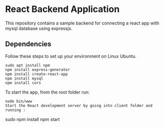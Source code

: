 # React Backend Application

This repository contains a sample backend for connecting a react app with mysql database using expressjs.

## Dependencies

Follow these steps to set up your environment on Linux Ubuntu. 


```
sudo apt install npm
npm install express-generator
npm install create-react-app
npm install mysql
npm install cors

```

To start the app, from the root folder run:
```
node bin/www
Start the React development server by going into client folder and running :

```
sudo npm install
npm start
```